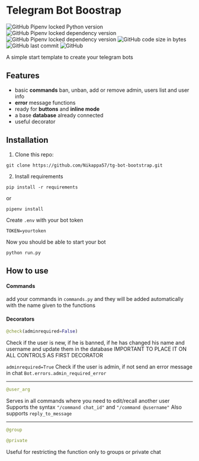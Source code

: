 # Telegram Bot Boostrap

![GitHub Pipenv locked Python version](https://img.shields.io/github/pipenv/locked/python-version/Nikappa57/tg-bot-bootstrap?style=for-the-badge) ![GitHub Pipenv locked dependency version](https://img.shields.io/github/pipenv/locked/dependency-version/Nikappa57/tg-bot-bootstrap/python-telegram-bot?style=for-the-badge) ![GitHub Pipenv locked dependency version](https://img.shields.io/github/pipenv/locked/dependency-version/Nikappa57/tg-bot-bootstrap/sqlalchemy?style=for-the-badge) ![GitHub code size in bytes](https://img.shields.io/github/languages/code-size/Nikappa57/tg-bot-bootstrap?style=for-the-badge) ![GitHub last commit](https://img.shields.io/github/last-commit/Nikappa57/tg-bot-bootstrap?style=for-the-badge) ![GitHub](https://img.shields.io/github/license/Nikappa57/tg-bot-bootstrap?style=for-the-badge)

A simple start template to create your telegram bots

## Features
- basic **commands**
ban, unban, add or remove admin, users list and user info
- **error** message functions
- ready for **buttons** and **inline mode**
- a base **database** already connected
- useful decorator

## Installation
1. Clone this repo: 
```console
git clone https://github.com/Nikappa57/tg-bot-bootstrap.git
```
2. Install requirements
```console
pip install -r requirements
```
or
```console
pipenv install
```
Create `.env` with your bot token 
```
TOKEN=yourtoken
```
Now you should be able to start your bot
```console
python run.py
```

## How to use
#### Commands
add your commands in `commands.py` and they will be added automatically with the name given to the functions
#### Decorators
```python
@check(adminrequired=False)
```

Check if the user is new, if he is banned, if he has changed his name and username and update them in the database
IMPORTANT TO PLACE IT ON ALL CONTROLS AS FIRST DECORATOR

`adminrequired=True` Check if the user is admin, if not send an error message in chat `Bot.errors.admin_required_error`

---

```python
@user_arg
```
Serves in all commands where you need to edit/recall another user
Supports the syntax `"/command chat_id"` and `"/command @username"`
Also supports `reply_to_message`

---

```python
@group
```
```python
@private
```
Useful for restricting the function only to groups or private chat


